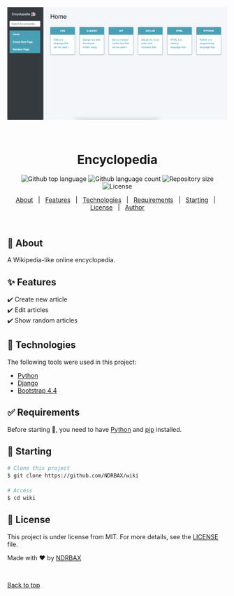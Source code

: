 <div align="center" id="top"> 
  <img src="./preview.png" alt="Wiki" />

&#xa0;

  <!-- <a href="https://wiki.netlify.app">Demo</a> -->
</div>

<h1 align="center">Encyclopedia</h1>

<p align="center">
  <img alt="Github top language" src="https://img.shields.io/github/languages/top/NDRBAX/wiki?color=56BEB8">
  <img alt="Github language count" src="https://img.shields.io/github/languages/count/NDRBAX/wiki?color=56BEB8">
  <img alt="Repository size" src="https://img.shields.io/github/repo-size/NDRBAX/wiki?color=56BEB8">
  <img alt="License" src="https://img.shields.io/github/license/NDRBAX/wiki?color=56BEB8">
</p>

<!-- Status -->

<!-- <h4 align="center">
	🚧  Wiki 🚀 Under construction...  🚧
</h4>

<hr> -->

<p align="center">
  <a href="#dart-about">About</a> &#xa0; | &#xa0; 
  <a href="#sparkles-features">Features</a> &#xa0; | &#xa0;
  <a href="#rocket-technologies">Technologies</a> &#xa0; | &#xa0;
  <a href="#white_check_mark-requirements">Requirements</a> &#xa0; | &#xa0;
  <a href="#checkered_flag-starting">Starting</a> &#xa0; | &#xa0;
  <a href="#memo-license">License</a> &#xa0; | &#xa0;
  <a href="https://github.com/NDRBAX" target="_blank">Author</a>
</p>

<br>

## :dart: About

A Wikipedia-like online encyclopedia.

## :sparkles: Features

:heavy_check_mark: Create new article\
:heavy_check_mark: Edit articles\
:heavy_check_mark: Show random articles

## :rocket: Technologies

The following tools were used in this project:

- [Python](https://www.python.org/)
- [Django](https://www.djangoproject.com/)
- [Bootstrap 4.4](https://getbootstrap.com/docs/4.4/getting-started/introduction/)

## :white_check_mark: Requirements

Before starting :checkered_flag:, you need to have [Python](https://www.python.org/) and [pip](https://pypi.org/project/pip/) installed.

## :checkered_flag: Starting

```bash
# Clone this project
$ git clone https://github.com/NDRBAX/wiki

# Access
$ cd wiki

```

## :memo: License

This project is under license from MIT. For more details, see the [LICENSE](LICENSE.md) file.

Made with :heart: by <a href="https://github.com/NDRBAX" target="_blank">NDRBAX</a>

&#xa0;

<a href="#top">Back to top</a>
